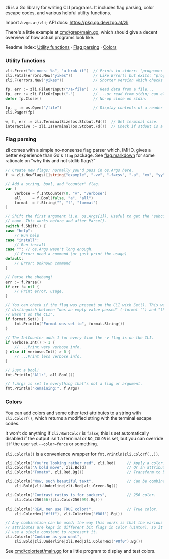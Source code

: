 zli is a Go library for writing CLI programs. It includes flag parsing, color
escape codes, and various helpful utility functions.

Import a `zgo.at/zli`; API docs: https://pkg.go.dev/zgo.at/zli

There's a little example at [cmd/grep/main.go](cmd/grep/main.go), which should
give a decent overview of how actual programs look like.

Readme index:
[Utility functions](#utility-functions) ·
[Flag parsing](#flag-parsing) ·
[Colors](#colors)


### Utility functions

```go
zli.Error("oh noes: %s", "u brok it")  // Prints to stderr: "progname: oh noes: u brok it"
zli.Fatal(errors.New("yikes"))         // Like Error() but exits: "progname: yikes"
zli.F(errors.New("yikes"))             // Shorter version which checks if err is nil first.

fp, err := zli.FileOrInput("/a-file")  // Read data from a file...
fp, err := zli.FileOrInput("-")        // ...or read from stdin; can also use "" for stdin
defer fp.Close()                       // No-op close on stdin.

fp, _ := os.Open("/file")              // Display contents of a reader in $PAGER.
zli.Pager(fp)

w, h, err := zli.TerminalSize(os.Stdout.Fd())  // Get terminal size.
interactive := zli.IsTerminal(os.Stdout.Fd())  // Check if stdout is a terminal.
```


### Flag parsing

zli comes with a simple no-nonsense flag parser which, IMHO, gives a better
experience than Go's `flag` package. See [flag.markdown](/flag.markdown) for
some rationale on "why this and not stdlib flags?"

```go
// Create new flags; normally you'd pass in os.Args here.
f := zli.NewFlags([]string{"example", "-vv", "-f=csv", "-a", "xx", "yy"})

// Add a string, bool, and "counter" flag.
var (
    verbose = f.IntCounter(0, "v", "verbose")
    all     = f.Bool(false, "a", "all")
    format  = f.String("", "f", "format")
)

// Shift the first argument (i.e. os.Args[1]). Useful to get the "subcommand"
// name. This works before and after Parse().
switch f.Shift() {
case "help":
    // Run help
case "install":
    // Run install
case "": // os.Args wasn't long enough.
    // Error: need a command (or just print the usage)
default:
    // Error: Unknown command
}

// Parse the shebang!
err := f.Parse()
if err != nil {
    // Print error, usage.
}

// You can check if the flag was present on the CLI with Set(). This way you can
// distinguish between "was an empty value passed" (-format '') and "this flag
// wasn't on the CLI".
if format.Set() {
    fmt.Println("Format was set to", format.String())
}

// The IntCounter adds 1 for every time the -v flag is on the CLI.
if verbose.Int() > 1 {
    // ...Print very verbose info.
} else if verbose.Int() > 0 {
    // ...Print less verbose info.
}

// Just a bool!
fmt.Println("All:", all.Bool())

// f.Args is set to everything that's not a flag or argument.
fmt.Println("Remaining:", f.Args)
```

### Colors

You can add colors and some other text attributes to a string with
`zli.Colorf()`, which returns a modified string with the terminal escape codes.

It won't do anything if `zli.WantColor` is `false`; this is set automatically
disabled if the output isn't a terminal or `NO_COLOR` is set, but you can
override it if the user set `--color=force` or something.

`zli.Colorln()` is a convenience wrapper for `fmt.Println(zli.Colorf(..))`.

```go
zli.Colorln("You're looking rather red", zli.Red)     // Apply a color.
zli.Colorln("A bold move", zli.Bold)                  // Or an attribute.
zli.Colorln("Tomato", zli.Red.Bg())                   // Transform to background color.

zli.Colorln("Wow, such beautiful text",               // Can be combined.
    zli.Bold|zli.Underline|zli.Red|zli.Green.Bg())

zli.Colorln("Contrast ratios is for suckers",         // 256 color.
    zli.Color256(56)|zli.Color256(99).Bg())

zli.Colorln("REAL men use TRUE color!",               // True color.
    zli.ColorHex("#fff"), zli.ColorHex("#00f").Bg())

// Any combination can be used; the way this works is that the various
// attributes are keps in different bit flags in Color (uint64), so it's easy to
// use a single constant to represent it.
zli.Colorln("Combine as you want",
    zli.Bold|zli.Underline|zli.Red|zli.ColorHex("#0f0").Bg())
```

See [cmd/colortest/main.go](cmd/colortest/main.go) for a little program to
display and test colors.

